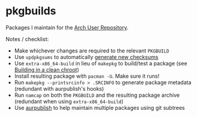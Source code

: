 # pkgbuilds

Packages I maintain for the [Arch User Repository](https://aur.archlinux.org/).

Notes / checklist:

- Make whichever changes are required to the relevant `PKGBUILD`
- Use `updpkgsums` to automatically
  [generate new checksums](https://wiki.archlinux.org/title/Makepkg#Generate_new_checksums)
- Use `extra-x86_64-build` in lieu of `makepkg` to build/test a package
  (see [Building in a clean chroot](https://wiki.archlinux.org/title/DeveloperWiki:Building_in_a_clean_chroot))
- Install resulting package with `pacman -U`. Make sure it runs!
- Run `makepkg --printsrcinfo > .SRCINFO` to generate package metadata
  (redundant with aurpublish's hooks)
- Run `namcap` on both the `PKGBUILD` and the resulting package archive
  (redundant when using `extra-x86_64-build`)
- Use [aurpublish](https://github.com/eli-schwartz/aurpublish) to help maintain
  multiple packages using git subtrees
